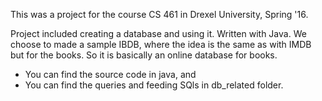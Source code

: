 This was a project for the course CS 461 in Drexel University, Spring '16. 

Project included creating a database and using it. Written with Java. We choose to made a sample IBDB, where the idea is the same as with IMDB but for the books. So it is basically an online database for books. 

* You can find the source code in java, and
* You can find the queries and feeding SQls in db_related folder.  
